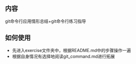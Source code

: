 ## 内容
git命令行应用情形总结+git命令行练习指导


## 如何使用
* 先进入exercise文件夹中，根据README.md中的步骤操作一遍
* 根据自身情况有选择地阅读git_command.md进行拓展
  